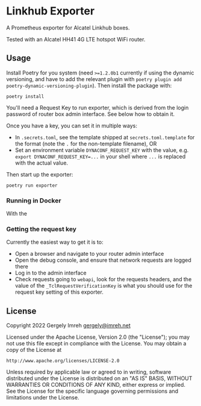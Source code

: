 # Linkhub Exporter

A Prometheus exporter for Alcatel Linkhub boxes.

Tested with an Alcatel HH41 4G LTE hotspot WiFi router.

## Usage

Install Poetry for you system (need `>=1.2.0b1` currently if using
the dynamic versioning, and have to add the relevant plugin with
`poetry plugin add poetry-dynamic-versioning-plugin`). Then install the
package with:

```shell
poetry install
```

You'll need a Request Key to run exporter, which is derived from the
login password of router box admin interface. See below how to
obtain it.

Once you have a key, you can set it in multiple ways:

* In `.secrets.toml`, see the template shipped at `secrets.toml.template`
  for the format (note the `.` for the non-template filename), OR
* Set an environment variable `DYNACONF_REQUEST_KEY` with the value, e.g.
  `export DYNACONF_REQUEST_KEY=...` in your shell where `...` is replaced with
  the actual value.

Then start up the exporter:

```shell
poetry run exporter
```

### Running in Docker

With the

### Getting the request key

Currently the easiest way to get it is to:

* Open a browser  and navigate to your router admin interface
* Open the debug console, and ensure that network requests are logged there
* Log in to the admin interface
* Check requests going to `webapi`, look for the requests headers, and the
  value of the `_TclRequestVerificationKey` is what you should use for the
  request key setting of this exporter.

## License

Copyright 2022 Gergely Imreh <gergely@imreh.net>

Licensed under the Apache License, Version 2.0 (the "License");
you may not use this file except in compliance with the License.
You may obtain a copy of the License at

    http://www.apache.org/licenses/LICENSE-2.0

Unless required by applicable law or agreed to in writing, software
distributed under the License is distributed on an "AS IS" BASIS,
WITHOUT WARRANTIES OR CONDITIONS OF ANY KIND, either express or implied.
See the License for the specific language governing permissions and
limitations under the License.
